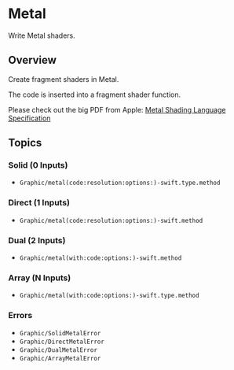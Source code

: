 # Metal

Write Metal shaders.

## Overview

Create fragment shaders in Metal.

The code is inserted into a fragment shader function.

Please check out the big PDF from Apple: [Metal Shading Language Specification](https://developer.apple.com/metal/Metal-Shading-Language-Specification.pdf)

## Topics

### Solid (0 Inputs)

- ``Graphic/metal(code:resolution:options:)-swift.type.method``

### Direct (1 Inputs)

- ``Graphic/metal(code:resolution:options:)-swift.method``

### Dual (2 Inputs)

- ``Graphic/metal(with:code:options:)-swift.method``

### Array (N Inputs)

- ``Graphic/metal(with:code:options:)-swift.type.method``

### Errors

- ``Graphic/SolidMetalError``
- ``Graphic/DirectMetalError``
- ``Graphic/DualMetalError``
- ``Graphic/ArrayMetalError``

